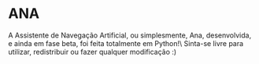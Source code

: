 # ANA
A Assistente de Navegação Artificial, ou simplesmente, Ana, desenvolvida, e ainda em fase beta, foi feita totalmente em Python!\ Sinta-se livre para utilizar, redistribuir ou fazer qualquer modificação :)
